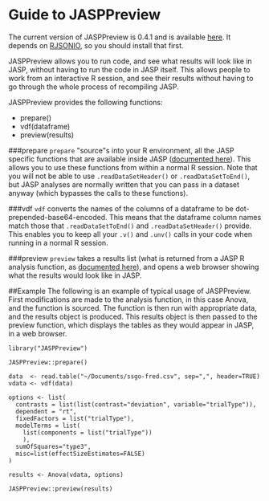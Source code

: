 Guide to JASPPreview
==================
The current version of JASPPreview is 0.4.1 and is available [here](http://jasp-stats.org/development/JASPPreview_0.4.1.tar.gz). It depends on [RJSONIO](http://cran.r-project.org/web/packages/RJSONIO/index.html), so you should install that first.

JASPPreview allows you to run code, and see what results will look like in JASP, without having to run the code in JASP itself. This allows people to work from an interactive R session, and see their results without having to go through the whole process of recompiling JASP.

JASPPreview provides the following functions:

- prepare()
- vdf(dataframe)
- preview(results)

###prepare
`prepare` "source"s into your R environment, all the JASP specific functions that are available inside JASP ([documented here](r-analyses-guide.md)). This allows you to use these functions from within a normal R session.
Note that you will not be able to use `.readDataSetHeader()` or `.readDataSetToEnd()`, but JASP analyses are normally written that you can pass in a dataset anyway (which bypasses the calls to these functions).

###vdf
`vdf` converts the names of the columns of a dataframe to be dot-prepended-base64-encoded. This means that the dataframe column names match those that `.readDataSetToEnd()` and `.readDataSetHeader()` provide. This enables you to keep all your `.v()` and `.unv()` calls in your code when running in a normal R session.

###preview
`preview` takes a results list (what is returned from a JASP R analysis function, as [documented here](r-analyses-guide.md)), and opens a web browser showing what the results would look like in JASP.

##Example
The following is an example of typical usage of JASPPreview. First modifications are made to the analysis function, in this case Anova, and the function is sourced.
The function is then run with appropriate data, and the results object is produced. This results object is then passed to the preview function, which displays the tables as they would appear in JASP, in a web browser.

    library("JASPPreview")
    
    JASPPreview::prepare()
    
    data  <- read.table("~/Documents/ssgo-fred.csv", sep=",", header=TRUE)
    vdata <- vdf(data)
    
    options <- list(
      contrasts = list(list(contrast="deviation", variable="trialType")),
      dependent = "rt",
      fixedFactors = list("trialType"),
      modelTerms = list(
        list(components = list("trialType"))
        ),
      sumOfSquares="type3",
      misc=list(effectSizeEstimates=FALSE)
    )
    
    results <- Anova(vdata, options)
    
    JASPPreview::preview(results)

